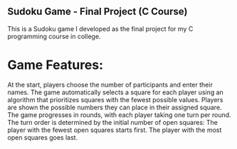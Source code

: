 ## Sudoku Game - Final Project (C Course)

This is a Sudoku game I developed as the final project for my C programming course in college.


# Game Features:
At the start, players choose the number of participants and enter their names.
The game automatically selects a square for each player using an algorithm that prioritizes squares with the fewest possible values.
Players are shown the possible numbers they can place in their assigned square.
The game progresses in rounds, with each player taking one turn per round.
The turn order is determined by the initial number of open squares:
The player with the fewest open squares starts first.
The player with the most open squares goes last.
